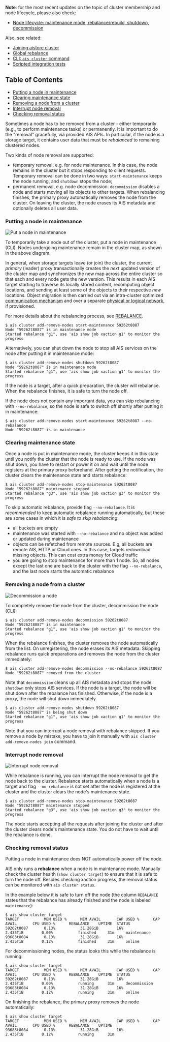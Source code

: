 **Note**: for the most recent updates on the topic of cluster membership and node lifecycle, please also check:

* [Node lifecycle: maintenance mode, rebalance/rebuild, shutdown, decommission](/docs/lifecycle_node.md)

Also, see related:

* [Joining aistore cluster](join_cluster.md)
* [Global rebalance](rebalance.md)
* [CLI: `ais cluster` command](/docs/cli/cluster.md)
* [Scripted integration tests](https://github.com/NVIDIA/aistore/tree/main/ais/test/scripts)

## Table of Contents

- [Putting a node in maintenance](#putting-a-node-in-maintenance)
- [Clearing maintenance state](#clearing-maintenance-state)
- [Removing a node from a cluster](#removing-a-node-from-a-cluster)
- [Interrupt node removal](#interrupt-node-removal)
- [Checking removal status](#checking-removal-status)

Sometimes a node has to be removed from a cluster - either temporarily (e.g., to perform maintenance tasks) or permanently. It is important to do the "removal" gracefully, via provided AIS APIs. In particular, if the node is a storage target, it contains user data that must be *rebalanced* to remaining clustered nodes.

Two kinds of node removal are supported:

- temporary removal, e.g. for node maintenance. In this case, the node remains in the cluster but it stops responding to client requests. Temporary removal can be done in two ways: `start-maintenance` keeps the node running, and `shutdown` stops the node;
- permanent removal, e.g. node decommission. `decommission` disables a node and starts moving all its objects to other targets. When rebalancing finishes, the primary proxy automatically removes the node from the cluster. On leaving the cluster, the node erases its AIS metadata and optionally deletes all user data.

### Putting a node in maintenance

![Put a node in maintenance](images/maintenance.png)

To temporarily take a node out of the cluster, put a node in maintenance (CLI). Nodes undergoing maintenance remain in the cluster map, as shown in the above diagram.

In general, when storage targets leave (or join) the cluster, the current *primary* (leader) proxy transactionally creates the *next* updated version of the cluster map and synchronizes the new map across the entire cluster so that each and every node gets the new version. 
This results in each AIS target starting to traverse its locally stored content, recomputing object locations, and sending at least some of the objects to their respective *new* locations.
Object migration is then carried out via an intra-cluster optimized [communication mechanism](/transport/README.md) and over a separate [physical or logical network](/cmn/network.go), if provisioned.

For more details about the rebalancing process, see [REBALANCE](/docs/rebalance.md).

```console
$ ais cluster add-remove-nodes start-maintenance 59262t8087
Node "59262t8087" is in maintenance mode
Started rebalance "g1", use 'ais show job xaction g1' to monitor the progress
```

Alternatively, you can shut down the node to stop all AIS services on the node after putting it in maintenance mode:

```console
$ ais cluster add-remove-nodes shutdown 59262t8087
Node "59262t8087" is in maintenance mode
Started rebalance "g1", use 'ais show job xaction g1' to monitor the progress
```

If the node is a target, after a quick preparation, the cluster will rebalance. When the rebalance finishes, it is safe to turn the node off.

If the node does not contain any important data, you can skip rebalancing with `--no-rebalance`, so the node is safe to switch off shortly after putting it in maintenance:

```console
$ ais cluster add-remove-nodes start-maintenance 59262t8087 --no-rebalance
Node "59262t8087" is in maintenance
```

### Clearing maintenance state

Once a node is put in maintenance mode, the cluster keeps it in this state until you notify the cluster that the node is ready to use.
If the node was shut down, you have to restart or power it on and wait until the node registers at the primary proxy beforehand.
After getting the notification, the cluster clears the maintenance state and starts rebalance:

```console
$ ais cluster add-remove-nodes stop-maintenance 59262t8087
Node "59262t8087" maintenance stopped
Started rebalance "g3", use 'ais show job xaction g3' to monitor the progress
```

To skip automatic rebalance, provide flag `--no-rebalance`.
It is *recommended* to keep automatic rebalance running automatically, but these are some cases in which it is *safe to skip rebalancing*:

- all buckets are empty
- maintenance was started with `--no-rebalance` and no object was added or updated during maintenance
- objects can be refetched from remote sources. E.g, all buckets are remote AIS, HTTP or Cloud ones. In this case, targets redownload missing objects. This can cost extra money for Cloud traffic
- you are going to stop maintenance for more than 1 node. So, all nodes except the last one are back to the cluster with the flag `--no-rebalance`, and the last node starts the automatic rebalance

### Removing a node from a cluster

![Decommission a node](images/decommission.png)

To completely remove the node from the cluster, decommission the node (CLI):

```console
$ ais cluster add-remove-nodes decommission 59262t8087
Node "59262t8087" is in maintenance
Started rebalance "g1", use 'ais show job xaction g1' to monitor the progress
```

When the rebalance finishes, the cluster removes the node automatically from the list.
On unregistering, the node erases its AIS metadata.
Skipping rebalance runs quick preparations and removes the node from the cluster immediately:

```console
$ ais cluster add-remove-nodes decommission --no-rebalance 59262t8087
Node "59262t8087" removed from the cluster
```

Note that `decommission` cleans up all AIS metadata and stops the node. `shutdown` only stops AIS services.
If the node is a target, the node will be shut down after the rebalance has finished. Otherwise, if the node is a proxy, the node will shut down immediately.

```console
$ ais cluster add-remove-nodes shutdown 59262t8087
Node "59262t8087" is being shut down
Started rebalance "g1", use 'ais show job xaction g1' to monitor the progress
```

Note that you can interrupt a node removal with rebalance skipped. If you remove a node by mistake, you have to join it manually with `ais cluster add-remove-nodes join` command.

### Interrupt node removal

![Interrupt node removal](images/decommission_abort.png)

While rebalance is running, you can interrupt the node removal to get the node back to the cluster.
Rebalance starts automatically when a node is a target and flag `--no-rebalance` is not set after the node is registered at the cluster and the cluster clears the node's maintenance state.

```console
$ ais cluster add-remove-nodes stop-maintenance 59262t8087
Node "59262t8087" maintenance stopped
Started rebalance "g3", use 'ais show job xaction g3' to monitor the progress
```

The node starts accepting all the requests after joining the cluster and after the cluster clears node's maintenance state. You do not have to wait until the rebalance is done.

### Checking removal status

Putting a node in maintenance does NOT automatically power off the node.

AIS only runs a **rebalance** when a node is in maintenance mode. Manually check the cluster health (`show cluster target`) to ensure that it is safe to turn the node off. Besides checking xaction progress, the removal status can be monitored with `ais cluster status`.

In the example below it is safe to turn off the node (the column `REBALANCE` states that the rebalance has already finished and the node is labeled `maintenance`):

```console
$ ais show cluster target
TARGET           MEM USED %      MEM AVAIL       CAP USED %      CAP AVAIL       CPU USED %      REBALANCE    UPTIME  STATUS
59262t8087       0.13%           31.28GiB        16%             2.435TiB        0.00%           finished     31m     maintenance
93683t8084       0.13%           31.28GiB        16%             2.435TiB        0.12%           finished     31m     online
```

For decommissioning nodes, the status looks this while the rebalance is running:

```console
$ ais show cluster target
TARGET           MEM USED %      MEM AVAIL       CAP USED %      CAP AVAIL       CPU USED %      REBALANCE    UPTIME  STATUS
59262t8087       0.13%           31.28GiB        16%             2.435TiB        0.00%           running      31m     decommission
93683t8084       0.13%           31.28GiB        16%             2.435TiB        0.12%           running      31m     online
```

On finishing the rebalance, the primary proxy removes the node automatically:

```console
$ ais show cluster target
TARGET           MEM USED %      MEM AVAIL       CAP USED %      CAP AVAIL       CPU USED %      REBALANCE    UPTIME
93683t8084       0.13%           31.28GiB        16%             2.435TiB        0.12%           running      31m
```
